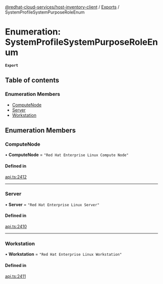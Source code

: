 [@redhat-cloud-services/host-inventory-client](../README.md) / [Exports](../modules.md) / SystemProfileSystemPurposeRoleEnum

# Enumeration: SystemProfileSystemPurposeRoleEnum

**`Export`**

## Table of contents

### Enumeration Members

- [ComputeNode](SystemProfileSystemPurposeRoleEnum.md#computenode)
- [Server](SystemProfileSystemPurposeRoleEnum.md#server)
- [Workstation](SystemProfileSystemPurposeRoleEnum.md#workstation)

## Enumeration Members

### ComputeNode

• **ComputeNode** = ``"Red Hat Enterprise Linux Compute Node"``

#### Defined in

[api.ts:2412](https://github.com/RedHatInsights/javascript-clients/blob/master/packages/host-inventory/api.ts#L2412)

___

### Server

• **Server** = ``"Red Hat Enterprise Linux Server"``

#### Defined in

[api.ts:2410](https://github.com/RedHatInsights/javascript-clients/blob/master/packages/host-inventory/api.ts#L2410)

___

### Workstation

• **Workstation** = ``"Red Hat Enterprise Linux Workstation"``

#### Defined in

[api.ts:2411](https://github.com/RedHatInsights/javascript-clients/blob/master/packages/host-inventory/api.ts#L2411)
